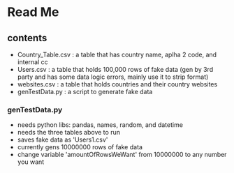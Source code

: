 # Read Me

## contents
- Country_Table.csv : a table that has country name, aplha 2 code, and internal cc
- Users.csv : a table that holds 100,000 rows of fake data (gen by 3rd party and has some data logic errors, mainly use it to strip format)
- websites.csv : a table that holds countries and their country websites
- genTestData.py : a script to generate fake data

### genTestData.py

- needs python libs: pandas, names, random, and datetime
- needs the three tables above to run
- saves fake data as 'Users1.csv'
- currently gens 10000000 rows of fake data
- change variable 'amountOfRowsWeWant' from 10000000 to any number you want
